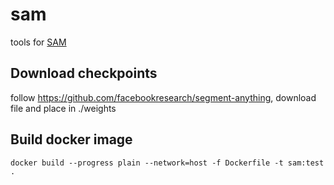 # sam
tools for [SAM](https://github.com/facebookresearch/segment-anything)

## Download checkpoints
follow https://github.com/facebookresearch/segment-anything, download file and place in ./weights

## Build docker image
```
docker build --progress plain --network=host -f Dockerfile -t sam:test .
```


